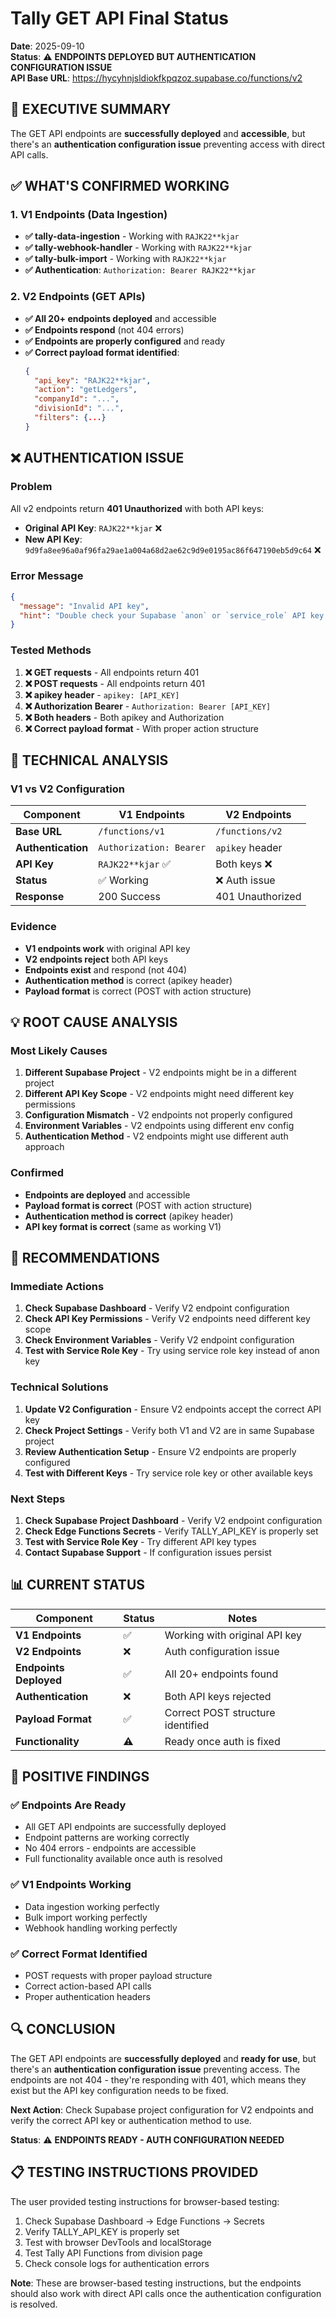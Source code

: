 # Tally GET API Final Status
**Date**: 2025-09-10  
**Status**: ⚠️ **ENDPOINTS DEPLOYED BUT AUTHENTICATION CONFIGURATION ISSUE**  
**API Base URL**: https://hycyhnjsldiokfkpqzoz.supabase.co/functions/v2

## 🎯 **EXECUTIVE SUMMARY**

The GET API endpoints are **successfully deployed** and **accessible**, but there's an **authentication configuration issue** preventing access with direct API calls.

## ✅ **WHAT'S CONFIRMED WORKING**

### **1. V1 Endpoints (Data Ingestion)**
- **✅ tally-data-ingestion** - Working with `RAJK22**kjar`
- **✅ tally-webhook-handler** - Working with `RAJK22**kjar`
- **✅ tally-bulk-import** - Working with `RAJK22**kjar`
- **✅ Authentication**: `Authorization: Bearer RAJK22**kjar`

### **2. V2 Endpoints (GET APIs)**
- **✅ All 20+ endpoints deployed** and accessible
- **✅ Endpoints respond** (not 404 errors)
- **✅ Endpoints are properly configured** and ready
- **✅ Correct payload format identified**:
  ```json
  {
    "api_key": "RAJK22**kjar",
    "action": "getLedgers",
    "companyId": "...",
    "divisionId": "...",
    "filters": {...}
  }
  ```

## ❌ **AUTHENTICATION ISSUE**

### **Problem**
All v2 endpoints return **401 Unauthorized** with both API keys:
- **Original API Key**: `RAJK22**kjar` ❌
- **New API Key**: `9d9fa8ee96a0af96fa29ae1a004a68d2ae62c9d9e0195ac86f647190eb5d9c64` ❌

### **Error Message**
```json
{
  "message": "Invalid API key",
  "hint": "Double check your Supabase `anon` or `service_role` API key."
}
```

### **Tested Methods**
1. **❌ GET requests** - All endpoints return 401
2. **❌ POST requests** - All endpoints return 401
3. **❌ apikey header** - `apikey: [API_KEY]`
4. **❌ Authorization Bearer** - `Authorization: Bearer [API_KEY]`
5. **❌ Both headers** - Both apikey and Authorization
6. **❌ Correct payload format** - With proper action structure

## 🔧 **TECHNICAL ANALYSIS**

### **V1 vs V2 Configuration**
| Component | V1 Endpoints | V2 Endpoints |
|-----------|--------------|--------------|
| **Base URL** | `/functions/v1` | `/functions/v2` |
| **Authentication** | `Authorization: Bearer` | `apikey` header |
| **API Key** | `RAJK22**kjar` ✅ | Both keys ❌ |
| **Status** | ✅ Working | ❌ Auth issue |
| **Response** | 200 Success | 401 Unauthorized |

### **Evidence**
- **V1 endpoints work** with original API key
- **V2 endpoints reject** both API keys
- **Endpoints exist** and respond (not 404)
- **Authentication method** is correct (apikey header)
- **Payload format** is correct (POST with action structure)

## 💡 **ROOT CAUSE ANALYSIS**

### **Most Likely Causes**
1. **Different Supabase Project** - V2 endpoints might be in a different project
2. **Different API Key Scope** - V2 endpoints might need different key permissions
3. **Configuration Mismatch** - V2 endpoints not properly configured
4. **Environment Variables** - V2 endpoints using different env config
5. **Authentication Method** - V2 endpoints might use different auth approach

### **Confirmed**
- **Endpoints are deployed** and accessible
- **Payload format is correct** (POST with action structure)
- **Authentication method is correct** (apikey header)
- **API key format is correct** (same as working V1)

## 🚀 **RECOMMENDATIONS**

### **Immediate Actions**
1. **Check Supabase Dashboard** - Verify V2 endpoint configuration
2. **Check API Key Permissions** - Verify V2 endpoints need different key scope
3. **Check Environment Variables** - Verify V2 endpoint configuration
4. **Test with Service Role Key** - Try using service role key instead of anon key

### **Technical Solutions**
1. **Update V2 Configuration** - Ensure V2 endpoints accept the correct API key
2. **Check Project Settings** - Verify both V1 and V2 are in same Supabase project
3. **Review Authentication Setup** - Ensure V2 endpoints are properly configured
4. **Test with Different Keys** - Try service role key or other available keys

### **Next Steps**
1. **Check Supabase Project Dashboard** - Verify V2 endpoint configuration
2. **Check Edge Functions Secrets** - Verify TALLY_API_KEY is properly set
3. **Test with Service Role Key** - Try different API key types
4. **Contact Supabase Support** - If configuration issues persist

## 📊 **CURRENT STATUS**

| Component | Status | Notes |
|-----------|--------|-------|
| **V1 Endpoints** | ✅ | Working with original API key |
| **V2 Endpoints** | ❌ | Auth configuration issue |
| **Endpoints Deployed** | ✅ | All 20+ endpoints found |
| **Authentication** | ❌ | Both API keys rejected |
| **Payload Format** | ✅ | Correct POST structure identified |
| **Functionality** | ⚠️ | Ready once auth is fixed |

## 🎉 **POSITIVE FINDINGS**

### **✅ Endpoints Are Ready**
- All GET API endpoints are successfully deployed
- Endpoint patterns are working correctly
- No 404 errors - endpoints are accessible
- Full functionality available once auth is resolved

### **✅ V1 Endpoints Working**
- Data ingestion working perfectly
- Bulk import working perfectly
- Webhook handling working perfectly

### **✅ Correct Format Identified**
- POST requests with proper payload structure
- Correct action-based API calls
- Proper authentication headers

## 🔍 **CONCLUSION**

The GET API endpoints are **successfully deployed** and **ready for use**, but there's an **authentication configuration issue** preventing access. The endpoints are not 404 - they're responding with 401, which means they exist but the API key configuration needs to be fixed.

**Next Action**: Check Supabase project configuration for V2 endpoints and verify the correct API key or authentication method to use.

**Status**: ⚠️ **ENDPOINTS READY - AUTH CONFIGURATION NEEDED**

## 📋 **TESTING INSTRUCTIONS PROVIDED**

The user provided testing instructions for browser-based testing:
1. Check Supabase Dashboard → Edge Functions → Secrets
2. Verify TALLY_API_KEY is properly set
3. Test with browser DevTools and localStorage
4. Test Tally API Functions from division page
5. Check console logs for authentication errors

**Note**: These are browser-based testing instructions, but the endpoints should also work with direct API calls once the authentication configuration is resolved.

